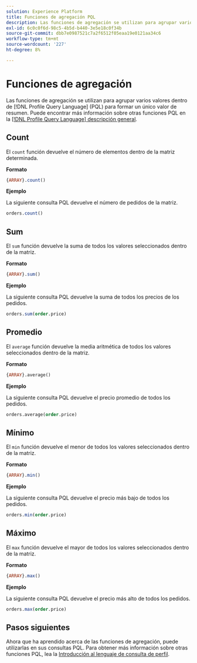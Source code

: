 ```yaml
---
solution: Experience Platform
title: Funciones de agregación PQL
description: Las funciones de agregación se utilizan para agrupar varios valores en matrices de Lenguaje de consulta de perfil (PQL) para formar un único valor de resumen.
exl-id: 6c0c0f6d-98c5-4b5d-b440-3e5e18c0f34b
source-git-commit: dbb7e0987521c7a2f6512f05eaa19e0121aa34c6
workflow-type: tm+mt
source-wordcount: '227'
ht-degree: 8%

---
```


# Funciones de agregación

Las funciones de agregación se utilizan para agrupar varios valores dentro de [!DNL Profile Query Language] (PQL) para formar un único valor de resumen. Puede encontrar más información sobre otras funciones PQL en la [[!DNL Profile Query Language] descripción general](./overview.md).

## Count

El `count` función devuelve el número de elementos dentro de la matriz determinada.

**Formato**

```sql
{ARRAY}.count()
```

**Ejemplo**

La siguiente consulta PQL devuelve el número de pedidos de la matriz.

```sql
orders.count()
```

## Sum

El `sum` función devuelve la suma de todos los valores seleccionados dentro de la matriz.

**Formato**

```sql
{ARRAY}.sum()
```

**Ejemplo**

La siguiente consulta PQL devuelve la suma de todos los precios de los pedidos.

```sql
orders.sum(order.price)
```

## Promedio

El `average` función devuelve la media aritmética de todos los valores seleccionados dentro de la matriz.

**Formato**

```sql
{ARRAY}.average()
```

**Ejemplo**

La siguiente consulta PQL devuelve el precio promedio de todos los pedidos.

```sql
orders.average(order.price)
```

## Mínimo

El `min` función devuelve el menor de todos los valores seleccionados dentro de la matriz.

**Formato**

```sql
{ARRAY}.min()
```

**Ejemplo**

La siguiente consulta PQL devuelve el precio más bajo de todos los pedidos.

```sql
orders.min(order.price)
```

## Máximo

El `max` función devuelve el mayor de todos los valores seleccionados dentro de la matriz.

**Formato**

```sql
{ARRAY}.max()
```

**Ejemplo**

La siguiente consulta PQL devuelve el precio más alto de todos los pedidos.

```sql
orders.max(order.price)
```

## Pasos siguientes

Ahora que ha aprendido acerca de las funciones de agregación, puede utilizarlas en sus consultas PQL. Para obtener más información sobre otras funciones PQL, lea la [Introducción al lenguaje de consulta de perfil](./overview.md).

